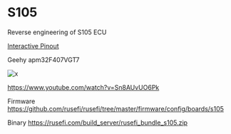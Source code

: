 # S105

Reverse engineering of S105 ECU

[Interactive Pinout](https://rusefi.com/docs/pinouts/s105/)

Geehy apm32F407VGT7

![x](S105-ECU.jpg)


https://www.youtube.com/watch?v=Sn8AUvUO6Pk


Firmware https://github.com/rusefi/rusefi/tree/master/firmware/config/boards/s105

Binary https://rusefi.com/build_server/rusefi_bundle_s105.zip

